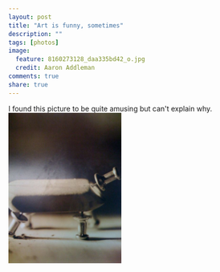 ```yaml
---
layout: post
title: "Art is funny, sometimes"
description: ""
tags: [photos]
image:
  feature: 8160273128_daa335bd42_o.jpg
  credit: Aaron Addleman
comments: true
share: true
---
```



<p>I found this picture to be quite amusing but can't explain why.
<a href="/assets/files/p-640-480-06b534f3-24f7-445f-9607-ab71f06ceb8f.jpeg"><img class="alignnone size-full wp-image-364" src="/assets/files/p-640-480-06b534f3-24f7-445f-9607-ab71f06ceb8f.jpeg" alt="photo" width="225" height="300" href="/assets/files/p-640-480-06b534f3-24f7-445f-9607-ab71f06ceb8f.jpeg"></a></p>
